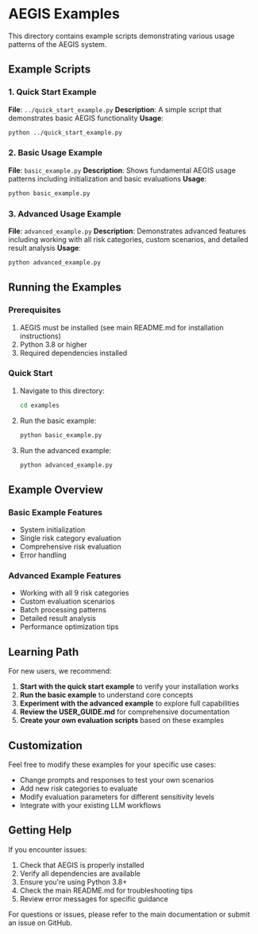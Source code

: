 # AEGIS Examples

This directory contains example scripts demonstrating various usage patterns of the AEGIS system.

## Example Scripts

### 1. Quick Start Example
**File**: `../quick_start_example.py`
**Description**: A simple script that demonstrates basic AEGIS functionality
**Usage**: 
```bash
python ../quick_start_example.py
```

### 2. Basic Usage Example
**File**: `basic_example.py`
**Description**: Shows fundamental AEGIS usage patterns including initialization and basic evaluations
**Usage**:
```bash
python basic_example.py
```

### 3. Advanced Usage Example
**File**: `advanced_example.py`
**Description**: Demonstrates advanced features including working with all risk categories, custom scenarios, and detailed result analysis
**Usage**:
```bash
python advanced_example.py
```

## Running the Examples

### Prerequisites
1. AEGIS must be installed (see main README.md for installation instructions)
2. Python 3.8 or higher
3. Required dependencies installed

### Quick Start
1. Navigate to this directory:
   ```bash
   cd examples
   ```

2. Run the basic example:
   ```bash
   python basic_example.py
   ```

3. Run the advanced example:
   ```bash
   python advanced_example.py
   ```

## Example Overview

### Basic Example Features
- System initialization
- Single risk category evaluation
- Comprehensive risk evaluation
- Error handling

### Advanced Example Features
- Working with all 9 risk categories
- Custom evaluation scenarios
- Batch processing patterns
- Detailed result analysis
- Performance optimization tips

## Learning Path

For new users, we recommend:

1. **Start with the quick start example** to verify your installation works
2. **Run the basic example** to understand core concepts
3. **Experiment with the advanced example** to explore full capabilities
4. **Review the USER_GUIDE.md** for comprehensive documentation
5. **Create your own evaluation scripts** based on these examples

## Customization

Feel free to modify these examples for your specific use cases:
- Change prompts and responses to test your own scenarios
- Add new risk categories to evaluate
- Modify evaluation parameters for different sensitivity levels
- Integrate with your existing LLM workflows

## Getting Help

If you encounter issues:
1. Check that AEGIS is properly installed
2. Verify all dependencies are available
3. Ensure you're using Python 3.8+
4. Check the main README.md for troubleshooting tips
5. Review error messages for specific guidance

For questions or issues, please refer to the main documentation or submit an issue on GitHub.